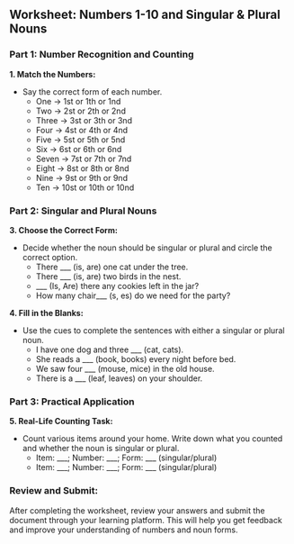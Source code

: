 ## Worksheet: Numbers 1-10 and Singular & Plural Nouns

### Part 1: Number Recognition and Counting

**1. Match the Numbers:**
   - Say the correct form of each number.
     - One -> 1st or 1th or 1nd
     - Two -> 2st or 2th or 2nd
     - Three -> 3st or 3th or 3nd
     - Four -> 4st or 4th or 4nd
     - Five -> 5st or 5th or 5nd
     - Six -> 6st or 6th or 6nd
     - Seven -> 7st or 7th or 7nd
     - Eight -> 8st or 8th or 8nd
     - Nine -> 9st or 9th or 9nd
     - Ten -> 10st or 10th or 10nd

### Part 2: Singular and Plural Nouns

**3. Choose the Correct Form:**
   - Decide whether the noun should be singular or plural and circle the correct option.
     - There ___ (is, are) one cat under the tree.
     - There ___ (is, are) two birds in the nest.
     - ___ (Is, Are) there any cookies left in the jar?
     - How many chair___ (s, es) do we need for the party?

**4. Fill in the Blanks:**
   - Use the cues to complete the sentences with either a singular or plural noun.
     - I have one dog and three ___ (cat, cats).
     - She reads a ___ (book, books) every night before bed.
     - We saw four ___ (mouse, mice) in the old house.
     - There is a ___ (leaf, leaves) on your shoulder.

### Part 3: Practical Application

**5. Real-Life Counting Task:**
   - Count various items around your home. Write down what you counted and whether the noun is singular or plural.
     - Item: ___; Number: ___; Form: ___ (singular/plural)
     - Item: ___; Number: ___; Form: ___ (singular/plural)

### Review and Submit:
After completing the worksheet, review your answers and submit the document through your learning platform. This will help you get feedback and improve your understanding of numbers and noun forms.
